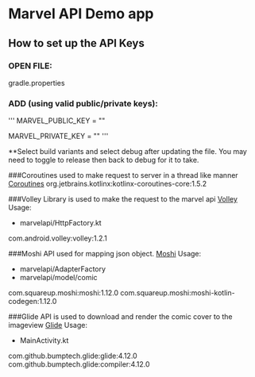 # Marvel API Demo app

## How to set up the API Keys

### OPEN FILE: 

gradle.properties

### ADD (using valid public/private keys):

'''
MARVEL_PUBLIC_KEY = ""

MARVEL_PRIVATE_KEY = ""
'''

**Select build variants and select debug after updating the file. You may need to toggle to release then back to debug for it to take. 


###Coroutines used to make request to server in a thread like manner
[Coroutines](https://github.com/Kotlin/kotlinx.coroutines)
org.jetbrains.kotlinx:kotlinx-coroutines-core:1.5.2

###Volley Library is used to make the request to the marvel api
[Volley](https://github.com/google/volley)
Usage:
- marvelapi/HttpFactory.kt

com.android.volley:volley:1.2.1

###Moshi API used for mapping json object.
[Moshi](https://github.com/square/moshi)
Usage:
- marvelapi/AdapterFactory
- marvelapi/model/comic

com.squareup.moshi:moshi:1.12.0
com.squareup.moshi:moshi-kotlin-codegen:1.12.0

###Glide API is used to download and render the comic cover to the imageview
[Glide](https://github.com/bumptech/glide)
Usage:
- MainActivity.kt

com.github.bumptech.glide:glide:4.12.0
com.github.bumptech.glide:compiler:4.12.0

